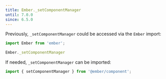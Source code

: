 ```yaml
---
title: Ember._setComponentManager
until: 7.0.0
since: 6.5.0
---
```



Previously, `_setComponentManager` could be accessed via the `Ember` import:
```js
import Ember from 'ember';

Ember._setComponentManager
```

If needed, `_setComponentManager` can be imported:
```js
import { setComponentManager } from '@ember/component';
```
